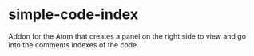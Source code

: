# simple-code-index
Addon for the Atom that creates a panel on the right side to view and go into the comments indexes of the code.
